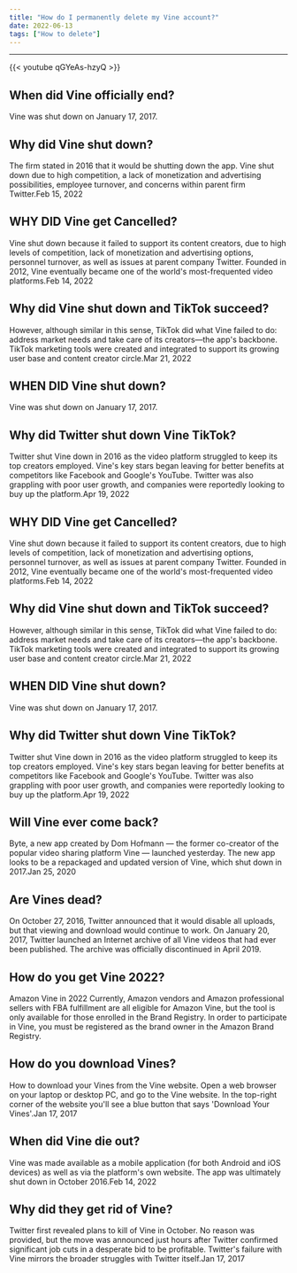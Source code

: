 ```yaml
---
title: "How do I permanently delete my Vine account?"
date: 2022-06-13
tags: ["How to delete"]
---
```


---
{{< youtube qGYeAs-hzyQ >}}
## When did Vine officially end?
Vine was shut down on January 17, 2017.

## Why did Vine shut down?
The firm stated in 2016 that it would be shutting down the app. Vine shut down due to high competition, a lack of monetization and advertising possibilities, employee turnover, and concerns within parent firm Twitter.Feb 15, 2022

## WHY DID Vine get Cancelled?
Vine shut down because it failed to support its content creators, due to high levels of competition, lack of monetization and advertising options, personnel turnover, as well as issues at parent company Twitter. Founded in 2012, Vine eventually became one of the world's most-frequented video platforms.Feb 14, 2022

## Why did Vine shut down and TikTok succeed?
However, although similar in this sense, TikTok did what Vine failed to do: address market needs and take care of its creators—the app's backbone. TikTok marketing tools were created and integrated to support its growing user base and content creator circle.Mar 21, 2022

## WHEN DID Vine shut down?
Vine was shut down on January 17, 2017.

## Why did Twitter shut down Vine TikTok?
Twitter shut Vine down in 2016 as the video platform struggled to keep its top creators employed. Vine's key stars began leaving for better benefits at competitors like Facebook and Google's YouTube. Twitter was also grappling with poor user growth, and companies were reportedly looking to buy up the platform.Apr 19, 2022

## WHY DID Vine get Cancelled?
Vine shut down because it failed to support its content creators, due to high levels of competition, lack of monetization and advertising options, personnel turnover, as well as issues at parent company Twitter. Founded in 2012, Vine eventually became one of the world's most-frequented video platforms.Feb 14, 2022

## Why did Vine shut down and TikTok succeed?
However, although similar in this sense, TikTok did what Vine failed to do: address market needs and take care of its creators—the app's backbone. TikTok marketing tools were created and integrated to support its growing user base and content creator circle.Mar 21, 2022

## WHEN DID Vine shut down?
Vine was shut down on January 17, 2017.

## Why did Twitter shut down Vine TikTok?
Twitter shut Vine down in 2016 as the video platform struggled to keep its top creators employed. Vine's key stars began leaving for better benefits at competitors like Facebook and Google's YouTube. Twitter was also grappling with poor user growth, and companies were reportedly looking to buy up the platform.Apr 19, 2022

## Will Vine ever come back?
Byte, a new app created by Dom Hofmann — the former co-creator of the popular video sharing platform Vine — launched yesterday. The new app looks to be a repackaged and updated version of Vine, which shut down in 2017.Jan 25, 2020

## Are Vines dead?
On October 27, 2016, Twitter announced that it would disable all uploads, but that viewing and download would continue to work. On January 20, 2017, Twitter launched an Internet archive of all Vine videos that had ever been published. The archive was officially discontinued in April 2019.

## How do you get Vine 2022?
Amazon Vine in 2022 Currently, Amazon vendors and Amazon professional sellers with FBA fulfillment are all eligible for Amazon Vine, but the tool is only available for those enrolled in the Brand Registry. In order to participate in Vine, you must be registered as the brand owner in the Amazon Brand Registry.

## How do you download Vines?
How to download your Vines from the Vine website. Open a web browser on your laptop or desktop PC, and go to the Vine website. In the top-right corner of the website you'll see a blue button that says 'Download Your Vines'.Jan 17, 2017

## When did Vine die out?
Vine was made available as a mobile application (for both Android and iOS devices) as well as via the platform's own website. The app was ultimately shut down in October 2016.Feb 14, 2022

## Why did they get rid of Vine?
Twitter first revealed plans to kill of Vine in October. No reason was provided, but the move was announced just hours after Twitter confirmed significant job cuts in a desperate bid to be profitable. Twitter's failure with Vine mirrors the broader struggles with Twitter itself.Jan 17, 2017

